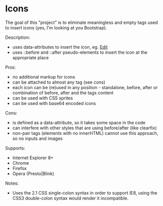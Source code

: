 Icons
=====

The goal of this "project" is to eliminate meaningless and empty tags used to insert icons (yes, I'm looking at you Bootstrap).

Description:
* uses data-attributes to insert the icon, eg. <a href="http://www.example.com/article/edit/1/" data-icon-b="pen">Edit</a>
* uses ::before and ::after pseudo-elements to insert the icon at the appropriate place

Pros:
* no additional markup for icons
* can be attached to almost any tag (see cons)
* each icon can be (re)used in any position - standalone, before, after or combination of before, after and the tags content
* can be used with CSS sprites
* can be used with base64 encoded icons

Cons:
* is defined as a data-attribute, so it takes some space in the code
* can interfere with other styles that are using before/after (like clearfix)
* non-pair tags (elements with no innerHTML) cannot use this approach, so no inputs and images

Supports:
* Internet Explorer 8+
* Chrome
* Firefox
* Opera (Presto|Blink)

Notes:
* Uses the 2.1 CSS single-colon syntax in order to support IE8, using the CSS3 double-colon syntax would render it incompatible.
